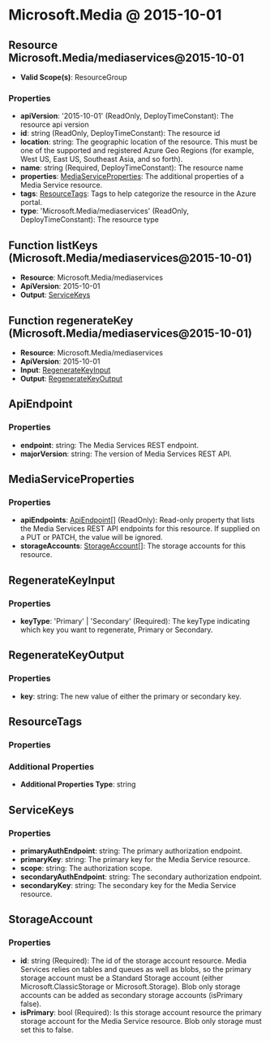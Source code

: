 # Microsoft.Media @ 2015-10-01

## Resource Microsoft.Media/mediaservices@2015-10-01
* **Valid Scope(s)**: ResourceGroup
### Properties
* **apiVersion**: '2015-10-01' (ReadOnly, DeployTimeConstant): The resource api version
* **id**: string (ReadOnly, DeployTimeConstant): The resource id
* **location**: string: The geographic location of the resource. This must be one of the supported and registered Azure Geo Regions (for example, West US, East US, Southeast Asia, and so forth).
* **name**: string (Required, DeployTimeConstant): The resource name
* **properties**: [MediaServiceProperties](#mediaserviceproperties): The additional properties of a Media Service resource.
* **tags**: [ResourceTags](#resourcetags): Tags to help categorize the resource in the Azure portal.
* **type**: 'Microsoft.Media/mediaservices' (ReadOnly, DeployTimeConstant): The resource type

## Function listKeys (Microsoft.Media/mediaservices@2015-10-01)
* **Resource**: Microsoft.Media/mediaservices
* **ApiVersion**: 2015-10-01
* **Output**: [ServiceKeys](#servicekeys)

## Function regenerateKey (Microsoft.Media/mediaservices@2015-10-01)
* **Resource**: Microsoft.Media/mediaservices
* **ApiVersion**: 2015-10-01
* **Input**: [RegenerateKeyInput](#regeneratekeyinput)
* **Output**: [RegenerateKeyOutput](#regeneratekeyoutput)

## ApiEndpoint
### Properties
* **endpoint**: string: The Media Services REST endpoint.
* **majorVersion**: string: The version of Media Services REST API.

## MediaServiceProperties
### Properties
* **apiEndpoints**: [ApiEndpoint](#apiendpoint)[] (ReadOnly): Read-only property that lists the Media Services REST API endpoints for this resource. If supplied on a PUT or PATCH, the value will be ignored.
* **storageAccounts**: [StorageAccount](#storageaccount)[]: The storage accounts for this resource.

## RegenerateKeyInput
### Properties
* **keyType**: 'Primary' | 'Secondary' (Required): The keyType indicating which key you want to regenerate, Primary or Secondary.

## RegenerateKeyOutput
### Properties
* **key**: string: The new value of either the primary or secondary key.

## ResourceTags
### Properties
### Additional Properties
* **Additional Properties Type**: string

## ServiceKeys
### Properties
* **primaryAuthEndpoint**: string: The primary authorization endpoint.
* **primaryKey**: string: The primary key for the Media Service resource.
* **scope**: string: The authorization scope.
* **secondaryAuthEndpoint**: string: The secondary authorization endpoint.
* **secondaryKey**: string: The secondary key for the Media Service resource.

## StorageAccount
### Properties
* **id**: string (Required): The id of the storage account resource. Media Services relies on tables and queues as well as blobs, so the primary storage account must be a Standard Storage account (either Microsoft.ClassicStorage or Microsoft.Storage). Blob only storage accounts can be added as secondary storage accounts (isPrimary false).
* **isPrimary**: bool (Required): Is this storage account resource the primary storage account for the Media Service resource. Blob only storage must set this to false.

